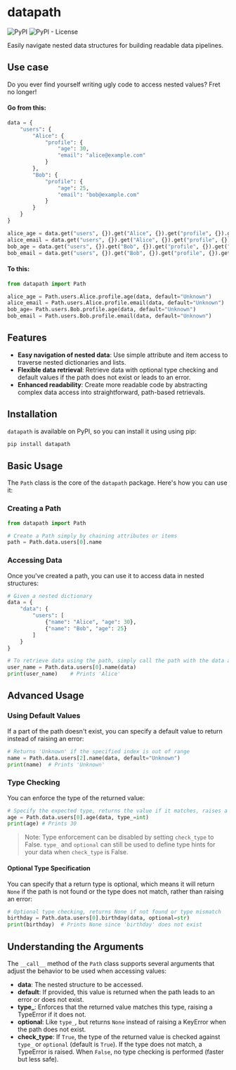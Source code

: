 # datapath

![PyPI](https://img.shields.io/pypi/v/datapath?style=for-the-badge) ![PyPI - License](https://img.shields.io/pypi/l/datapath?style=for-the-badge)

Easily navigate nested data structures for building readable data pipelines.

## Use case

Do you ever find yourself writing ugly code to access nested values? Fret no longer!

#### Go from this:
```python
data = {
    "users": {
        "Alice": {
            "profile": {
                "age": 30,
                "email": "alice@example.com"
            }
        },
        "Bob": {
            "profile": {
                "age": 25,
                "email": "bob@example.com"
            }
        }
    }
}

alice_age = data.get("users", {}).get("Alice", {}).get("profile", {}).get("age", "Unknown")
alice_email = data.get("users", {}).get("Alice", {}).get("profile", {}).get("email", "Unknown")
bob_age = data.get("users", {}).get("Bob", {}).get("profile", {}).get("age", "Unknown")
bob_email = data.get("users", {}).get("Bob", {}).get("profile", {}).get("email", "Unknown")
```

#### To this:
```python
from datapath import Path

alice_age = Path.users.Alice.profile.age(data, default="Unknown")
alice_email = Path.users.Alice.profile.email(data, default="Unknown")
bob_age= Path.users.Bob.profile.age(data, default="Unknown")
bob_email = Path.users.Bob.profile.email(data, default="Unknown")
```

## Features

- **Easy navigation of nested data**: Use simple attribute and item access to traverse nested dictionaries and lists.
- **Flexible data retrieval**: Retrieve data with optional type checking and default values if the path does not exist or leads to an error.
- **Enhanced readability**: Create more readable code by abstracting complex data access into straightforward, path-based retrievals.

## Installation

`datapath` is available on PyPI, so you can install it using using pip:

```bash
pip install datapath
```

## Basic Usage

The `Path` class is the core of the `datapath` package. Here's how you can use it:

### Creating a Path

```python
from datapath import Path

# Create a Path simply by chaining attributes or items
path = Path.data.users[0].name
```

### Accessing Data

Once you've created a path, you can use it to access data in nested structures:

```python
# Given a nested dictionary
data = {
    "data": {
        "users": [
            {"name": "Alice", "age": 30},
            {"name": "Bob", "age": 25}
        ]
    }
}

# To retrieve data using the path, simply call the path with the data as an argument.
user_name = Path.data.users[0].name(data)
print(user_name)    # Prints 'Alice'
```

## Advanced Usage

### Using Default Values

If a part of the path doesn't exist, you can specify a default value to return instead of raising an error:

```python
# Returns 'Unknown' if the specified index is out of range
name = Path.data.users[2].name(data, default="Unknown")
print(name)  # Prints 'Unknown'
```

### Type Checking

You can enforce the type of the returned value:

```python
# Specify the expected type, returns the value if it matches, raises a TypeError otherwise
age = Path.data.users[0].age(data, type_=int)
print(age) # Prints 30
```

> Note: Type enforcement can be disabled by setting `check_type` to False. `type_` and `optional` can still be used to define type hints for your data when `check_type` is False.

#### Optional Type Specification

You can specify that a return type is optional, which means it will return `None` if the path is not found or the type does not match, rather than raising an error:

```python
# Optional type checking, returns None if not found or type mismatch
birthday = Path.data.users[0].birthday(data, optional=str)
print(birthday)  # Prints None since 'birthday' does not exist
```

## Understanding the Arguments

The `__call__` method of the `Path` class supports several arguments that adjust the behavior to be used when accessing values:

- **data**: The nested structure to be accessed.
- **default**: If provided, this value is returned when the path leads to an error or does not exist.
- **type_**: Enforces that the returned value matches this type, raising a TypeError if it does not.
- **optional**: Like `type_`, but returns `None` instead of raising a KeyError when the path does not exist. 
- **check_type**: If `True`, the type of the returned value is checked against `type_` or `optional` (default is `True`). If the type does not match, a TypeError is raised. When `False`, no type checking is performed (faster but less safe).

